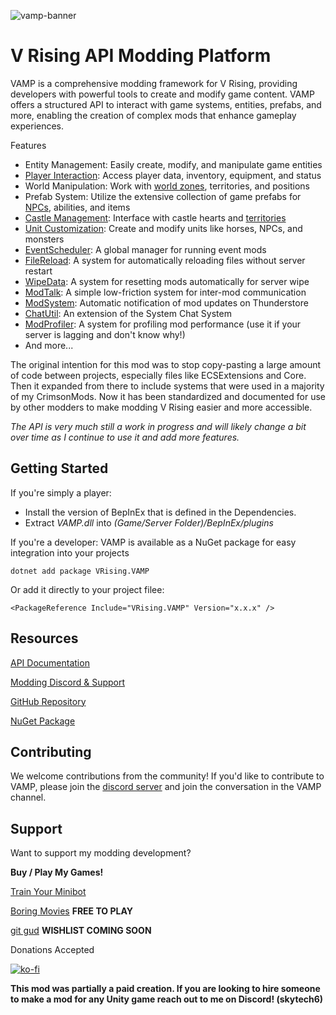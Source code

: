 ![vamp-banner](https://i.imgur.com/R5xL2Eg.png)

# V Rising API Modding Platform

VAMP is a comprehensive modding framework for V Rising, providing developers with powerful tools to create and modify game content. VAMP offers a structured API to interact with game systems, entities, prefabs, and more, enabling the creation of complex mods that enhance gameplay experiences.

Features
- Entity Management: Easily create, modify, and manipulate game entities
- [Player Interaction](https://vrising.wiki/docs/player-service.html): Access player data, inventory, equipment, and status
- World Manipulation: Work with [world zones](https://vrising.wiki/docs/worldregion-data.html), territories, and positions
- Prefab System: Utilize the extensive collection of game prefabs for [NPCs](https://vrising.wiki/docs/vbloods-data.html), abilities, and items
- [Castle Management](https://vrising.wiki/docs/castle-service.html): Interface with castle hearts and [territories](https://vrising.wiki/docs/territory-service.html)
- [Unit Customization](https://vrising.wiki/docs/spawn-service.html): Create and modify units like horses, NPCs, and monsters
- [EventScheduler](https://vrising.wiki/docs/event-scheduler.html): A global manager for running event mods
- [FileReload](https://vrising.wiki/docs/file-reload.html): A system for automatically reloading files without server restart
- [WipeData](https://vrising.wiki/docs/wipe-data.html): A system for resetting mods automatically for server wipe
- [ModTalk](https://vrising.wiki/docs/mod-talk.html): A simple low-friction system for inter-mod communication
- [ModSystem](https://vrising.wiki/docs/mod-system.html): Automatic notification of mod updates on Thunderstore
- [ChatUtil](https://vrising.wiki/docs/chat-util.html): An extension of the System Chat System
- [ModProfiler](https://vrising.wiki/docs/mod-profiler.html): A system for profiling mod performance (use it if your server is lagging and don't know why!)
- And more...

The original intention for this mod was to stop copy-pasting a large amount of code between projects, especially files like ECSExtensions and Core. Then it expanded from there to include systems that were used in a majority of my CrimsonMods. Now it has been standardized and documented for use by other modders to make modding V Rising easier and more accessible. 

*The API is very much still a work in progress and will likely change a bit over time as I continue to use it and add more features.*

## Getting Started

If you're simply a player:
- Install the version of BepInEx that is defined in the Dependencies.
- Extract *VAMP.dll* into *(Game/Server Folder)/BepInEx/plugins*

If you're a developer:
VAMP is available as a NuGet package for easy integration into your projects
```
dotnet add package VRising.VAMP
```

Or add it directly to your project filee:
```
<PackageReference Include="VRising.VAMP" Version="x.x.x" />
```

## Resources
[API Documentation](https://vrising.wiki/)

[Modding Discord & Support](https://discord.gg/xzd5U5cNyD)

[GitHub Repository](https://github.com/CrimsonMods/VAMP/)

[NuGet Package](https://www.nuget.org/packages/VRising.VAMP)

## Contributing

We welcome contributions from the community! If you'd like to contribute to VAMP, please join the [discord server](https://discord.gg/xzd5U5cNyD) and join the conversation in the VAMP channel.

## Support

Want to support my modding development? 

**Buy / Play My Games!** 

[Train Your Minibot](https://store.steampowered.com/app/713740/Train_Your_Minibot/) 

[Boring Movies](https://store.steampowered.com/app/1792500/Boring_Movies/) **FREE TO PLAY**

[git gud](https://store.steampowered.com/app/1490570/git_gud/) **WISHLIST COMING SOON**

Donations Accepted

[![ko-fi](https://ko-fi.com/img/githubbutton_sm.svg)](https://ko-fi.com/skytech6)

**This mod was partially a paid creation. If you are looking to hire someone to make a mod for any Unity game reach out to me on Discord! (skytech6)**